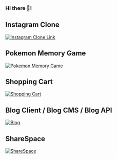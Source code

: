 ### Hi there 👋!

## Instagram Clone
[![Instagram Clone Link](https://github-production-user-asset-6210df.s3.amazonaws.com/101876022/239614317-604d3b09-8392-4be1-9ef0-7055caf7cdfa.gif)
](https://github.com/yhbe/Instagram)
## Pokemon Memory Game
[![Pokemon Memory Game](https://github-production-user-asset-6210df.s3.amazonaws.com/101876022/239618372-41d8b4dc-8456-45f0-9a92-565d59563379.gif)](https://github.com/yhbe/PokemonMemoryGame)
## Shopping Cart
[![Shopping Cart](https://github-production-user-asset-6210df.s3.amazonaws.com/101876022/239615897-2dbf6a82-9a48-45bc-a153-c552d4d7363d.gif)](https://github.com/yhbe/ShoppingCart)
## Blog Client / Blog CMS / Blog API
[![Blog](https://github-production-user-asset-6210df.s3.amazonaws.com/101876022/239617324-33f03098-f85a-4b31-ab5b-decf24e3e65c.gif)](https://github.com/yhbe/Blog-Client)
## ShareSpace
[![ShareSpace](https://github-production-user-asset-6210df.s3.amazonaws.com/101876022/239621455-e5eb74c0-717f-4fb8-8cd8-926100350ac6.png)](https://github.com/yhbe/ShareSpace)

<!--
**yhbe/yhbe** is a ✨ _special_ ✨ repository because its `README.md` (this file) appears on your GitHub profile.

Here are some ideas to get you started:

- 🔭 I’m currently working on ...
- 🌱 I’m currently learning ...
- 👯 I’m looking to collaborate on ...
- 🤔 I’m looking for help with ...
- 💬 Ask me about ...
- 📫 How to reach me: ...
- 😄 Pronouns: ...
- ⚡ Fun fact: ...
-->
